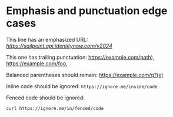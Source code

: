 # Emphasis and punctuation edge cases

This line has an emphasized URL: *https://sailpoint.api.identitynow.com/v2024*

This one has trailing punctuation: https://example.com/path), https://example.com/foo,

Balanced parentheses should remain: https://example.com/q?(x)

Inline code should be ignored: `https://ignore.me/inside/code`

Fenced code should be ignored:

```
curl https://ignore.me/in/fenced/code
```


